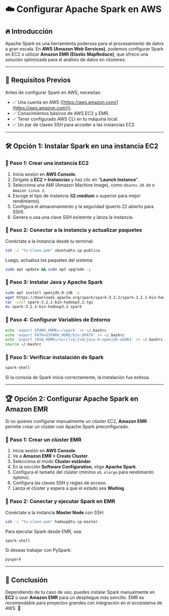 # ☁️ Configurar Apache Spark en AWS

## 🔥 Introducción
Apache Spark es una herramienta poderosa para el procesamiento de datos a gran escala. En **AWS (Amazon Web Services)**, podemos configurar Spark en EC2 o utilizar **Amazon EMR (Elastic MapReduce)**, que ofrece una solución optimizada para el análisis de datos en clústeres.

---

## 📌 Requisitos Previos
Antes de configurar Spark en AWS, necesitas:
- ✅ Una cuenta en AWS ([https://aws.amazon.com/](https://aws.amazon.com/)).
- ✅ Conocimientos básicos de AWS EC2 y EMR.
- ✅ Tener configurado AWS CLI en tu máquina local.
- ✅ Un par de claves SSH para acceder a las instancias EC2.

---

## 🛠️ Opción 1: Instalar Spark en una instancia EC2

### 🔹 Paso 1: Crear una instancia EC2
1. Inicia sesión en **AWS Console**.
2. Dirígete a **EC2 > Instancias** y haz clic en "**Launch Instance**".
3. Selecciona una AMI (Amazon Machine Image), como `Ubuntu 20.04` o `Amazon Linux 2`.
4. Escoge el tipo de instancia (**t2.medium** o superior para mejor rendimiento).
5. Configura el almacenamiento y la seguridad (puerto 22 abierto para SSH).
6. Genera o usa una clave SSH existente y lanza la instancia.

### 🔹 Paso 2: Conectar a la instancia y actualizar paquetes
Conéctate a la instancia desde tu terminal:
```bash
ssh -i "tu-clave.pem" ubuntu@tu-ip-publica
```
Luego, actualiza los paquetes del sistema:
```bash
sudo apt update && sudo apt upgrade -y
```

### 🔹 Paso 3: Instalar Java y Apache Spark
```bash
sudo apt install openjdk-8-jdk -y
wget https://downloads.apache.org/spark/spark-3.2.1/spark-3.2.1-bin-hadoop3.2.tgz
tar -xvzf spark-3.2.1-bin-hadoop3.2.tgz
mv spark-3.2.1-bin-hadoop3.2 spark
```

### 🔹 Paso 4: Configurar Variables de Entorno
```bash
echo 'export SPARK_HOME=~/spark' >> ~/.bashrc
echo 'export PATH=$SPARK_HOME/bin:$PATH' >> ~/.bashrc
echo 'export JAVA_HOME=/usr/lib/jvm/java-8-openjdk-amd64' >> ~/.bashrc
source ~/.bashrc
```

### 🔹 Paso 5: Verificar instalación de Spark
```bash
spark-shell
```
Si la consola de Spark inicia correctamente, la instalación fue exitosa.

---

## 🏆 Opción 2: Configurar Apache Spark en Amazon EMR

Si no quieres configurar manualmente un clúster EC2, **Amazon EMR** permite crear un clúster con Apache Spark preconfigurado.

### 🔹 Paso 1: Crear un clúster EMR
1. Inicia sesión en **AWS Console**.
2. Ve a **Amazon EMR > Create Cluster**.
3. Selecciona el modo **Cluster estándar**.
4. En la sección **Software Configuration**, elige **Apache Spark**.
5. Configura el tamaño del clúster (mínimo `m5.xlarge` para rendimiento óptimo).
6. Configura las claves SSH y reglas de acceso.
7. Lanza el clúster y espera a que el estado sea **Waiting**.

### 🔹 Paso 2: Conectar y ejecutar Spark en EMR
Conéctate a la instancia **Master Node** con SSH:
```bash
ssh -i "tu-clave.pem" hadoop@tu-ip-master
```
Para ejecutar Spark desde EMR, usa:
```bash
spark-shell
```
Si deseas trabajar con PySpark:
```bash
pyspark
```

---

## 🎯 Conclusión
Dependiendo de tu caso de uso, puedes instalar Spark manualmente en **EC2** o usar **Amazon EMR** para un despliegue más sencillo. EMR es recomendable para proyectos grandes con integración en el ecosistema de AWS. 🚀

